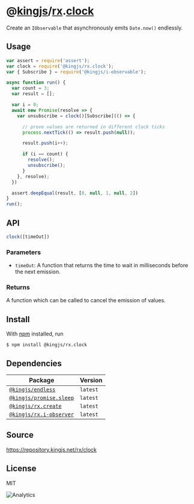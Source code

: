# @[kingjs][@kingjs]/[rx][ns0].[clock][ns1]
Create an `IObservable` that asynchronously emits `Date.now()` endlessly.
## Usage
```js
var assert = require('assert');
var clock = require('@kingjs/rx.clock');
var { Subscribe } = require('@kingjs/i-observable');

async function run() {
  var count = 3;
  var result = [];

  var i = 0;
  await new Promise(resolve => {
    var unsubscribe = clock()[Subscribe](() => {

      // prove values are returned in different clock ticks
      process.nextTick(() => result.push(null));

      result.push(i++);

      if (i == count) {
        resolve();
        unsubscribe();
      }
    }, resolve);
  })

  assert.deepEqual(result, [0, null, 1, null, 2])
}
run();
```

## API
```ts
clock([timeOut])
```

### Parameters
- `timeOut`: A function that returns the time to wait in milliseconds before the next emission.
### Returns
A function which can be called to cancel the emission of values.


## Install
With [npm](https://npmjs.org/) installed, run
```
$ npm install @kingjs/rx.clock
```
## Dependencies
|Package|Version|
|---|---|
|[`@kingjs/endless`](https://www.npmjs.com/package/@kingjs/endless)|`latest`|
|[`@kingjs/promise.sleep`](https://www.npmjs.com/package/@kingjs/promise.sleep)|`latest`|
|[`@kingjs/rx.create`](https://www.npmjs.com/package/@kingjs/rx.create)|`latest`|
|[`@kingjs/rx.i-observer`](https://www.npmjs.com/package/@kingjs/rx.i-observer)|`latest`|
## Source
https://repository.kingjs.net/rx/clock
## License
MIT

![Analytics](https://analytics.kingjs.net/rx/clock)

[@kingjs]: https://www.npmjs.com/package/kingjs
[ns0]: https://www.npmjs.com/package/@kingjs/rx
[ns1]: https://www.npmjs.com/package/@kingjs/rx.clock
